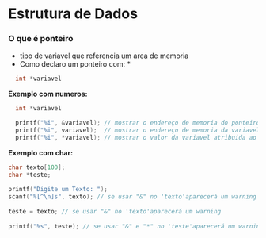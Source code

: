 # Estrutura de Dados

### O que é ponteiro
- tipo de variavel que referencia um area de memoria
- Como declaro um ponteiro com: *
```cpp
  int *variavel
```

**Exemplo com numeros:**
```cpp
  int *variavel

  printf("%i", &variavel); // mostrar o endereço de memoria do ponteiro.
  printf("%i", variavel);  // mostrar o endereço de memoria da variavel atribuida ao ponteiro.
  printf("%i", *variavel); // mostrar o valor da variavel atribuida ao ponteiro.
```
**Exemplo com char:**
```cpp
char texto[100];
char *teste;
    
printf("Digite um Texto: ");
scanf("%[^\n]s", texto); // se usar "&" no 'texto'aparecerá um warning
    
teste = texto; // se usar "&" no 'texto'aparecerá um warning
    
printf("%s", teste); // se usar "&" e "*" no 'teste'aparecerá um warning
 
```
